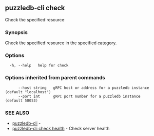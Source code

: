 ## puzzledb-cli check

Check the specified resource

### Synopsis

Check the specified resource in the specified category.

### Options

```
  -h, --help   help for check
```

### Options inherited from parent commands

```
      --host string   gRPC host or address for a puzzledb instance (default "localhost")
      --port int      gRPC port number for a puzzledb instance (default 50053)
```

### SEE ALSO

* [puzzledb-cli](puzzledb-cli.md)	 - 
* [puzzledb-cli check health](puzzledb-cli_check_health.md)	 - Check server health


